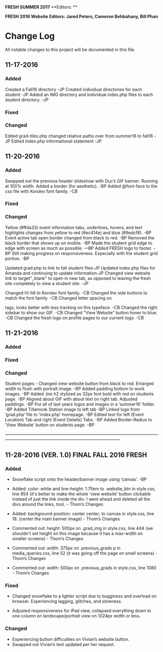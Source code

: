 **FRESH SUMMER 2017**
**Editors: **






**FRESH 2016 Website**
**Editors: Jared Peters, Cameron Behbahany, Bill Phan**

# Change Log
All notable changes to this project will be documented in this file.

## 11-17-2016

### Added
Created a Fall16 directory -JP
Created individual directories for each student -JP
Added an IMG directory and individual index.php files to each student directory. -JP
 
### Fixed

### Changed
Edited grad-tiles.php changed relative paths over from summer16 to fall16 -JP
Edited index.php informational statement -JP

## 11-20-2016

### Added
Swapped out the previous header slideshow with Duc’s GIF banner. Running at 100% width. Added a border (for aesthetic). -BP
Added @font-face to the css file with Korolev font family. -CB
 
### Fixed

### Changed
Yellow (#ffda33) event information tabs, underlines, hovers, and text highlights changes from yellow to red (#ec414e) and blue (#9edcf8). -BP
Event active tab open border changed from black to red. -BP
Removed the black border that shows up on mobile. -BP
Made the student grid edge to edge with screen as much as possible. —BP
Added FRESH logo to footer. -BP
Still making progress on responsiveness. Especially with the student grid portion. -BP

Updated grad.php to link to fall student files-JP
Updated index.php files for Amanda and continuing to update information-JP
Changed view website link to target"_blank" to open in new tab, as opposed to leaving the fresh site completely to view a student site. -JP

Changed h1-h6 to Korolev font family. -CB
Changed the side buttons to match the font family. -CB
Changed letter spacing on <p> tags, looks better with less tracking on this typeface. -CB
Changed the right sidebar to show our GIF. -CB
Changed "View Website" button hover to blue. -CB
Changed the fresh logo on profile pages to our current logo. -CB

## 11-21-2016

### Added
 
### Fixed

### Changed
Student pages - Changed view website button from black to red. Enlarged width to flush with portrait image. -BP
Added padding bottom to work images. -BP
Added .bio h2 stylized as 32px font bold with red on students page. -BP
Aligned about GIF with about text on right tab. Adjusted paddings. -BP
Put all of last years logos and images in a ’summer16’ folder. -BP
Added Tillamook Station image to left tab -BP
Linked logo from ‘grad.php’ file to ‘index.php’ homepage. -BP
Edited text for left (Event Location) Tab and right (Event Details) Tabs. -BP
Added Border-Radius to ‘View Website’ button on students page. -BP

———————————————————————————————————————————————————————————————

## 11-28-2016 (VER. 1.0) FINAL FALL 2016 FRESH

### Added
- Snowflake script onto the header/banner image using ‘canvas’. -BP

- Added: color: white and line-height: 1.75em to .website_btn in style.css, line 854 (it's better to make the whole 'view website' button clickable instead of just the link inside the div. I went ahead and deleted all the divs around the links, too). - Thom’s Changes

- Added: background-position: center center; to canvas in style.css, line 18. (center the main banner image) - Thom’s Changes

- Commented out: height: 500px on .grad_img in style.css, line 444  (we shouldn't set height on this image because it has a max-width on smaller screens) - Thom’s Changes

- Commented out: width: 375px on .previous_grads p in media_queries.css, line 52 (it was going off the page on small screens) - Thom’s Changes

- Commented out: width: 500px on .previous_grads in style.css, line 1080 - Thom’s Changes

### Fixed

- Changed snowflake to a lighter script due to bugginess and overload on browser. Experiencing lagging, glitches, and slowness.

- Adjusted responsiveness for iPad view, collapsed everything down to one column on landscape/portrait view on 1024px width or less.

### Changed

- Experiencing button difficulties on Vivian’s website button.
- Swapped out Vivian’s text updated per her request.